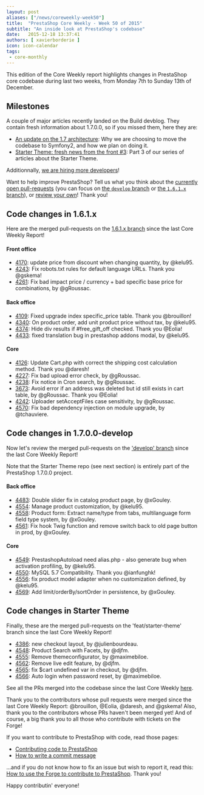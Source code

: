 ```yaml
---
layout: post
aliases: ["/news/coreweekly-week50"]
title:  "PrestaShop Core Weekly - Week 50 of 2015"
subtitle: "An inside look at PrestaShop's codebase"
date:   2015-12-18 13:37:41
authors: [ xavierborderie ]
icon: icon-calendar
tags:
 - core-monthly
---
```


This edition of the Core Weekly report highlights changes in PrestaShop core codebase during last two weeks, from Monday 7th to Sunday 13th of December.


## Milestones

A couple of major articles recently landed on the Build devblog. They contain fresh information about 1.7.0.0, so if you missed them, here they are:

 * [An update on the 1.7 architecture](http://build.prestashop.com/news/prestashop-1-7-and-symfony/): Why we are choosing to move the codebase to Symfony2, and how we plan on doing it.
 * [Starter Theme: fresh news from the front #3](http://build.prestashop.com/news/starter-theme-news-3/): Part 3 of our series of articles about the Starter Theme.
 
Additionnally, [we are hiring more developers](http://build.prestashop.com/news/prestacrew-hiring/)!

Want to help improve PrestaShop? Tell us what you think about the [currently open pull-requests](https://github.com/PrestaShop/PrestaShop/pulls) (you can focus on [the `develop` branch](https://github.com/PrestaShop/PrestaShop/pulls?utf8=%E2%9C%93&q=is%3Apr+is%3Aopen+base%3Adevelop) or [the `1.6.1.x` branch]()), or [review your own](http://build.prestashop.com/news/review-your-pull-requests/)! Thank you!


## Code changes in 1.6.1.x

Here are the merged pull-requests on the [1.6.1.x branch](https://github.com/PrestaShop/PrestaShop/tree/1.6.1.x) since the last Core Weekly Report!

#### Front office
 
 * [4170](https://github.com/PrestaShop/PrestaShop/pull/4170): update price from discount when changing quantity, by @kelu95.
 * [4243](https://github.com/PrestaShop/PrestaShop/pull/4243): Fix robots.txt rules for default language URLs. Thank you @gskema!
 * [4261](https://github.com/PrestaShop/PrestaShop/pull/4261): Fix bad impact price / currency + bad specific base price for combinations, by @gRoussac.


#### Back office
 
 * [4109](https://github.com/PrestaShop/PrestaShop/pull/4109): Fixed upgrade index specific_price table. Thank you @brouillon!
 * [4340](https://github.com/PrestaShop/PrestaShop/pull/4340): On product order, add unit product price without tax, by @kelu95.
 * [4374](https://github.com/PrestaShop/PrestaShop/pull/4374): Hide div results if #free_gift_off checked. Thank you @Eolia!
 * [4433](https://github.com/PrestaShop/PrestaShop/pull/4433): fixed translation bug in prestashop addons modal, by @kelu95.

 
 
#### Core
 
 * [4126](https://github.com/PrestaShop/PrestaShop/pull/4126): Update Cart.php with correct the shipping cost calculation method. Thank you @daresh!
 * [4227](https://github.com/PrestaShop/PrestaShop/pull/4227): Fix bad upload error check, by @gRoussac.
 * [4238](https://github.com/PrestaShop/PrestaShop/pull/4238): Fix notice in Cron search, by @gRoussac.
 * [3673](https://github.com/PrestaShop/PrestaShop/pull/3673): Avoid error if an address was deleted but id still exists in cart table, by @gRoussac. Thank you @Eolia!
 * [4242](https://github.com/PrestaShop/PrestaShop/pull/4242): Uploader setAcceptFiles case sensitivity, by @gRoussac.
 * [4570](https://github.com/PrestaShop/PrestaShop/pull/4570): Fix bad dependency injection on module upgrade, by @tchauviere.

 

## Code changes in 1.7.0.0-develop

Now let's review the merged pull-requests on the ['develop' branch](https://github.com/PrestaShop/PrestaShop/tree/develop) since the last Core Weekly Report!

Note that the Starter Theme repo (see next section) is entirely part of the PrestaShop 1.7.0.0 project.

 
#### Back office

 * [4483](https://github.com/PrestaShop/PrestaShop/pull/4483): Double slider fix in catalog product page, by @xGouley.
 * [4554](https://github.com/PrestaShop/PrestaShop/pull/4554): Manage product customization, by @kelu95.
 * [4558](https://github.com/PrestaShop/PrestaShop/pull/4558): Product form: Extract name/type from tabs, multilanguage form field type system, by @xGouley.
 * [4561](https://github.com/PrestaShop/PrestaShop/pull/4561): Fix hook Twig function and remove switch back to old page button in prod, by @xGouley.
 


#### Core

 * [4549](https://github.com/PrestaShop/PrestaShop/pull/4549): PrestashopAutoload need alias.php - also generate bug when activation profiling, by @kelu95.
 * [4550](https://github.com/PrestaShop/PrestaShop/pull/4550): MySQL 5.7 Compatibility. Thank you @ianfunghk!
 * [4556](https://github.com/PrestaShop/PrestaShop/pull/4556): fix product model adapter when no customization defined, by @kelu95.
 * [4569](https://github.com/PrestaShop/PrestaShop/pull/4569): Add limit/orderBy/sortOrder in persistence, by @xGouley.
 
 
## Code changes in Starter Theme

Finally, these are the merged pull-requests on the 'feat/starter-theme' branch since the last Core Weekly Report!

 * [4386](https://github.com/PrestaShop/PrestaShop/pull/4386): new checkout layout, by @julienbourdeau.
 * [4548](https://github.com/PrestaShop/PrestaShop/pull/4548): Product Search with Facets, by @djfm.
 * [4555](https://github.com/PrestaShop/PrestaShop/pull/4555): Remove themeconfigurator, by @maximebiloe.
 * [4562](https://github.com/PrestaShop/PrestaShop/pull/4562): Remove live edit feature, by @djfm.
 * [4565](https://github.com/PrestaShop/PrestaShop/pull/4565): fix $cart undefined var in checkout, by @djfm.
 * [4566](https://github.com/PrestaShop/PrestaShop/pull/4566): Auto login when password reset, by @maximebiloe.
 
 
 
See all the PRs merged into the codebase since the last Core Weekly [here](https://github.com/PrestaShop/PrestaShop/pulls?q=is%3Apr+merged%3A2015-12-07T00%3A00%3A01..2015-12-13T23%3A59%3A59+is%3Aclosed&utf8=%E2%9C%93).

Thank you to the contributors whose pull requests were merged since the last Core Weekly Report: @brouillon, @Eolia, @daresh, and @gskema! Also, thank you to the contributors whose PRs haven't been merged yet! And of course, a big thank you to all those who contribute with tickets on the Forge!

If you want to contribute to PrestaShop with code, read those pages:

 * [Contributing code to PrestaShop](http://doc.prestashop.com/display/PS16/Contributing+code+to+PrestaShop)
 * [How to write a commit message](http://doc.prestashop.com/display/PS16/How+to+write+a+commit+message)

...and if you do not know how to fix an issue but wish to report it, read this: [How to use the Forge to contribute to PrestaShop](http://doc.prestashop.com/display/PS16/How+to+use+the+Forge+to+contribute+to+PrestaShop). Thank you!

Happy contributin' everyone!

